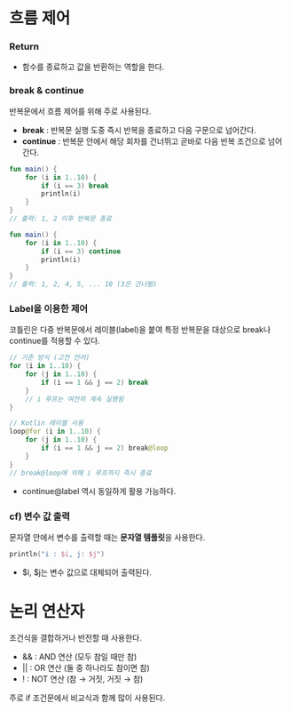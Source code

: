 # 흐름 제어

### **Return**

- 함수를 종료하고 값을 반환하는 역할을 한다.

### **break & continue**

반복문에서 흐름 제어를 위해 주로 사용된다.

- **break** : 반복문 실행 도중 즉시 반복을 종료하고 다음 구문으로 넘어간다.
- **continue** : 반복문 안에서 해당 회차를 건너뛰고 곧바로 다음 반복 조건으로 넘어간다.

```kotlin
fun main() {
    for (i in 1..10) {
        if (i == 3) break
        println(i)
    }
}
// 출력: 1, 2 이후 반복문 종료
```

```kotlin
fun main() {
    for (i in 1..10) {
        if (i == 3) continue
        println(i)
    }
}
// 출력: 1, 2, 4, 5, ... 10 (3은 건너뜀)
```

### **Label을 이용한 제어**

코틀린은 다중 반복문에서 레이블(label)을 붙여 특정 반복문을 대상으로 break나 continue를 적용할 수 있다.

```kotlin
// 기존 방식 (고전 언어)
for (i in 1..10) {
    for (j in 1..10) {
        if (i == 1 && j == 2) break
    }
    // i 루프는 여전히 계속 실행됨
}
```

```kotlin
// Kotlin 레이블 사용
loop@for (i in 1..10) {
    for (j in 1..10) {
        if (i == 1 && j == 2) break@loop
    }
}
// break@loop에 의해 i 루프까지 즉시 종료
```

- continue@label 역시 동일하게 활용 가능하다.

### **cf) 변수 값 출력**

문자열 안에서 변수를 출력할 때는 **문자열 템플릿**을 사용한다.

```kotlin
println("i : $i, j: $j")
```

- $i, $j는 변수 값으로 대체되어 출력된다.

# 논리 연산자

조건식을 결합하거나 반전할 때 사용한다.

- && : AND 연산 (모두 참일 때만 참)
- || : OR 연산 (둘 중 하나라도 참이면 참)
- ! : NOT 연산 (참 → 거짓, 거짓 → 참)

주로 if 조건문에서 비교식과 함께 많이 사용된다.
